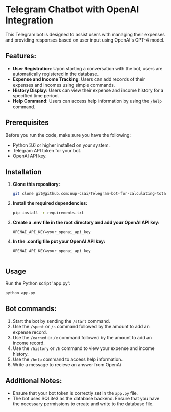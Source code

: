 # Telegram Chatbot with OpenAI Integration

This Telegram bot is designed to assist users with managing their expenses and providing responses based on user input using OpenAI's GPT-4 model.

## Features:
- **User Registration**: Upon starting a conversation with the bot, users are automatically registered in the database.
- **Expense and Income Tracking**: Users can add records of their expenses and incomes using simple commands.
- **History Display**: Users can view their expense and income history for a specified time period.
- **Help Command**: Users can access help information by using the `/help` command.

## Prerequisites

Before you run the code, make sure you have the following:

- Python 3.6 or higher installed on your system.
- Telegram API token for your bot.
- OpenAI API key.

## Installation

1. **Clone this repository:**
   
   ```bash
   git clone git@github.com:nup-csai/Telegram-bot-for-calculating-total-expenses.git
   
2. **Install the required dependencies:**
   
   ```bash
   pip install -r requirements.txt

3. **Create a .env file in the root directory and add your OpenAI API key:**

   ```plaintext
   OPENAI_API_KEY=your_openai_api_key

4. **In the .config file put your OpenAI API key:**

   ```plaintext
   OPENAI_API_KEY=your_openai_api_key

   
## Usage
Run the Python script 'app.py':
   ```bash
   python app.py
```

## Bot commands:
1. Start the bot by sending the `/start` command.
2. Use the `/spent` or `/s` command followed by the amount to add an expense record.
3. Use the `/earned` or `/e` command followed by the amount to add an income record.
4. Use the `/history` or `/h` command to view your expense and income history.
5. Use the `/help` command to access help information.
6. Write a message to recieve an answer from OpenAi

## Additional Notes:
- Ensure that your bot token is correctly set in the `app.py` file.
- The bot uses SQLite3 as the database backend. Ensure that you have the necessary permissions to create and write to the database file.

